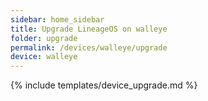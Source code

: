 ```yaml
---
sidebar: home_sidebar
title: Upgrade LineageOS on walleye
folder: upgrade
permalink: /devices/walleye/upgrade
device: walleye
---
```

{% include templates/device_upgrade.md %}
